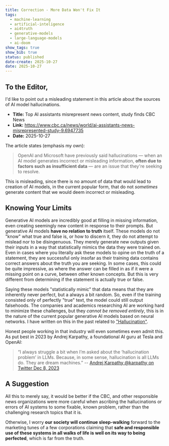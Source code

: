 ```yaml
---
title: Correction - More Data Won't Fix It
tags:
  - machine-learning
  - artificial-inteligence
  - ai4truth
  - generative-models
  - large-language-models
  - ai-doom
show_tags: true
show_bib: true
status: published
date-create: 2025-10-27
date: 2025-10-27
---
```

## To the Editor,
I'd like to point out a misleading statement in this article about the sources of AI model hallucinations. 
- **Title:** Top AI assistants misrepresent news content, study finds CBC News
- **Link:** https://www.cbc.ca/news/world/ai-assistants-news-misrepresented-study-9.6947735
- **Date:** 2025-10-27

The article states (emphasis my own):

> OpenAI and Microsoft have previously said hallucinations — when an AI model generates incorrect or misleading information, **often due to factors such as insufficient data** — are an issue that they're seeking to resolve.

This is misleading, since there is no amount of data that would lead to creation of AI models, in the current popular form, that do not *sometimes* generate content that we would deem incorrect or misleading. 

## Knowing Your Limits
Generative AI models are incredibly good at filling in missing information, even creating seemingly new content in response to their prompts. But generative AI models **have no relation to truth** itself. These models do not "know" what true and false is, or how to discern it, they do not attempt to mislead nor to be disingenuous. They merely generate new outputs given their inputs in a way that statistically mimics the data they were trained on. 
Even in cases where you literally ask these models to opine on the truth of a statement, they are successful only insofar as their training data contains correct answers about the truth you are seeking. In some cases, this could be quite impressive, as where the answer can be filled in as if it were a missing point on a curve, between other known concepts. But this is very different from determining if the statement is actually true or false.

Saying these models "statistically mimic" that data means that they are inherently never perfect, but a always a bit random. So, even if the training consisted only of perfectly "true" text, the model could still output falsehoods. The companies and academics researching AI are working hard to minimize these challenges, but they *cannot be removed entirely*, this is in the nature of the current popular generative AI models based on neural networks. I have written on this in the past related to ["Hallucination"](https://computationallythinking.com/That-Which-Dreams-are-Made-Of/).

Honest people working in that industry will even sometimes even admit this.
As put best in 2023 by Andrej Karpathy, a foundational AI guru at Tesla and OpenAI: 
> “I always struggle a bit when I’m asked about the ‘hallucination problem’ in LLMs. Because, in some sense, hallucination is all LLMs do. They are dream machines.”  -- [Andrej Karpathy @karpathy on Twitter Dec 8, 2023](https://x.com/karpathy/status/1733299213503787018)

## A Suggestion
All this to merely say, it would be better if the CBC, and other responsible news organizations were more careful when ascribing the hallucinations or errors of AI systems to some fixable, known problem, rather than the challenging research topics that it is. 

Otherwise, I worry **our society will continue sleep-walking** forward to the marketing tunes of a few corporations claiming that **safe and responsible use of these systems in all walks of life is well on its way to being perfected**, which is far from the truth. 

